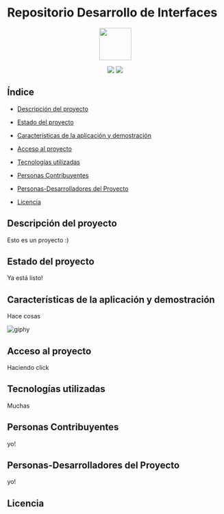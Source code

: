 # Repositorio Desarrollo de Interfaces
<p align="center"> <img height=75 src="https://cpr.afundacion.org/inicio/wp-content/themes/Nexus/images/obc_header.png"></p>
<p align="center"> 
  <img src="https://img.shields.io/badge/status-in%20progress-green">
  <img src="https://img.shields.io/badge/java-orange">
</p>

## Índice

* [Descripción del proyecto](#descripción-del-proyecto)

* [Estado del proyecto](#Estado-del-proyecto)

* [Características de la aplicación y demostración](#Características-de-la-aplicación-y-demostración)

* [Acceso al proyecto](#acceso-proyecto)

* [Tecnologías utilizadas](#tecnologías-utilizadas)

* [Personas Contribuyentes](#personas-contribuyentes)

* [Personas-Desarrolladores del Proyecto](#personas-desarrolladores)

* [Licencia](#licencia)


## Descripción del proyecto

Esto es un proyecto :)

## Estado del proyecto

Ya está listo!

## Características de la aplicación y demostración

Hace cosas

![giphy](https://github.com/user-attachments/assets/daa67d36-9eb9-499c-9740-f59e999d4364)


## Acceso al proyecto

Haciendo click

## Tecnologías utilizadas

Muchas

## Personas Contribuyentes

yo!

## Personas-Desarrolladores del Proyecto

yo!

## Licencia














